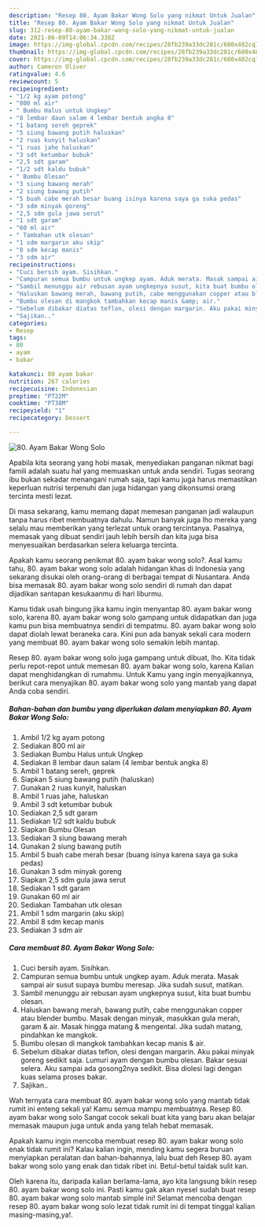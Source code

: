 ```yaml
---
description: "Resep 80. Ayam Bakar Wong Solo yang nikmat Untuk Jualan"
title: "Resep 80. Ayam Bakar Wong Solo yang nikmat Untuk Jualan"
slug: 312-resep-80-ayam-bakar-wong-solo-yang-nikmat-untuk-jualan
date: 2021-06-09T14:06:34.338Z
image: https://img-global.cpcdn.com/recipes/28fb239a33dc281c/680x482cq70/80-ayam-bakar-wong-solo-foto-resep-utama.jpg
thumbnail: https://img-global.cpcdn.com/recipes/28fb239a33dc281c/680x482cq70/80-ayam-bakar-wong-solo-foto-resep-utama.jpg
cover: https://img-global.cpcdn.com/recipes/28fb239a33dc281c/680x482cq70/80-ayam-bakar-wong-solo-foto-resep-utama.jpg
author: Cameron Oliver
ratingvalue: 4.6
reviewcount: 5
recipeingredient:
- "1/2 kg ayam potong"
- "800 ml air"
- " Bumbu Halus untuk Ungkep"
- "8 lembar daun salam 4 lembar bentuk angka 8"
- "1 batang sereh geprek"
- "5 siung bawang putih haluskan"
- "2 ruas kunyit haluskan"
- "1 ruas jahe haluskan"
- "3 sdt ketumbar bubuk"
- "2,5 sdt garam"
- "1/2 sdt kaldu bubuk"
- " Bumbu Olesan"
- "3 siung bawang merah"
- "2 siung bawang putih"
- "5 buah cabe merah besar buang isinya karena saya ga suka pedas"
- "3 sdm minyak goreng"
- "2,5 sdm gula jawa serut"
- "1 sdt garam"
- "60 ml air"
- " Tambahan utk olesan"
- "1 sdm margarin aku skip"
- "8 sdm kecap manis"
- "3 sdm air"
recipeinstructions:
- "Cuci bersih ayam. Sisihkan."
- "Campuran semua bumbu untuk ungkep ayam. Aduk merata. Masak sampai air susut supaya bumbu meresap. Jika sudah susut, matikan."
- "Sambil menunggu air rebusan ayam ungkepnya susut, kita buat bumbu olesan."
- "Haluskan bawang merah, bawang putih, cabe menggunakan copper atau blender bumbu. Masak dengan minyak, masukkan gula merah, garam &amp; air. Masak hingga matang &amp; mengental. Jika sudah matang, pindahkan ke mangkok."
- "Bumbu olesan di mangkok tambahkan kecap manis &amp; air."
- "Sebelum dibakar diatas teflon, olesi dengan margarin. Aku pakai minyak goreng sedikit saja. Lumuri ayam dengan bumbu olesan. Bakar sesuai selera. Aku sampai ada gosong2nya sedikit. Bisa diolesi lagi dengan kuas selama proses bakar."
- "Sajikan.."
categories:
- Resep
tags:
- 80
- ayam
- bakar

katakunci: 80 ayam bakar 
nutrition: 267 calories
recipecuisine: Indonesian
preptime: "PT22M"
cooktime: "PT38M"
recipeyield: "1"
recipecategory: Dessert

---
```



![80. Ayam Bakar Wong Solo](https://img-global.cpcdn.com/recipes/28fb239a33dc281c/680x482cq70/80-ayam-bakar-wong-solo-foto-resep-utama.jpg)

Apabila kita seorang yang hobi masak, menyediakan panganan nikmat bagi famili adalah suatu hal yang memuaskan untuk anda sendiri. Tugas seorang ibu bukan sekadar menangani rumah saja, tapi kamu juga harus memastikan keperluan nutrisi terpenuhi dan juga hidangan yang dikonsumsi orang tercinta mesti lezat.

Di masa  sekarang, kamu memang dapat memesan panganan jadi walaupun tanpa harus ribet membuatnya dahulu. Namun banyak juga lho mereka yang selalu mau memberikan yang terlezat untuk orang tercintanya. Pasalnya, memasak yang dibuat sendiri jauh lebih bersih dan kita juga bisa menyesuaikan berdasarkan selera keluarga tercinta. 



Apakah kamu seorang penikmat 80. ayam bakar wong solo?. Asal kamu tahu, 80. ayam bakar wong solo adalah hidangan khas di Indonesia yang sekarang disukai oleh orang-orang di berbagai tempat di Nusantara. Anda bisa memasak 80. ayam bakar wong solo sendiri di rumah dan dapat dijadikan santapan kesukaanmu di hari liburmu.

Kamu tidak usah bingung jika kamu ingin menyantap 80. ayam bakar wong solo, karena 80. ayam bakar wong solo gampang untuk didapatkan dan juga kamu pun bisa membuatnya sendiri di tempatmu. 80. ayam bakar wong solo dapat diolah lewat beraneka cara. Kini pun ada banyak sekali cara modern yang membuat 80. ayam bakar wong solo semakin lebih mantap.

Resep 80. ayam bakar wong solo juga gampang untuk dibuat, lho. Kita tidak perlu repot-repot untuk memesan 80. ayam bakar wong solo, karena Kalian dapat menghidangkan di rumahmu. Untuk Kamu yang ingin menyajikannya, berikut cara menyajikan 80. ayam bakar wong solo yang mantab yang dapat Anda coba sendiri.

<!--inarticleads1-->

##### Bahan-bahan dan bumbu yang diperlukan dalam menyiapkan 80. Ayam Bakar Wong Solo:

1. Ambil 1/2 kg ayam potong
1. Sediakan 800 ml air
1. Sediakan  Bumbu Halus untuk Ungkep
1. Sediakan 8 lembar daun salam (4 lembar bentuk angka 8)
1. Ambil 1 batang sereh, geprek
1. Siapkan 5 siung bawang putih (haluskan)
1. Gunakan 2 ruas kunyit, haluskan
1. Ambil 1 ruas jahe, haluskan
1. Ambil 3 sdt ketumbar bubuk
1. Sediakan 2,5 sdt garam
1. Sediakan 1/2 sdt kaldu bubuk
1. Siapkan  Bumbu Olesan
1. Sediakan 3 siung bawang merah
1. Gunakan 2 siung bawang putih
1. Ambil 5 buah cabe merah besar (buang isinya karena saya ga suka pedas)
1. Gunakan 3 sdm minyak goreng
1. Siapkan 2,5 sdm gula jawa serut
1. Sediakan 1 sdt garam
1. Gunakan 60 ml air
1. Sediakan  Tambahan utk olesan
1. Ambil 1 sdm margarin (aku skip)
1. Ambil 8 sdm kecap manis
1. Sediakan 3 sdm air




<!--inarticleads2-->

##### Cara membuat 80. Ayam Bakar Wong Solo:

1. Cuci bersih ayam. Sisihkan.
1. Campuran semua bumbu untuk ungkep ayam. Aduk merata. Masak sampai air susut supaya bumbu meresap. Jika sudah susut, matikan.
1. Sambil menunggu air rebusan ayam ungkepnya susut, kita buat bumbu olesan.
1. Haluskan bawang merah, bawang putih, cabe menggunakan copper atau blender bumbu. Masak dengan minyak, masukkan gula merah, garam &amp; air. Masak hingga matang &amp; mengental. Jika sudah matang, pindahkan ke mangkok.
1. Bumbu olesan di mangkok tambahkan kecap manis &amp; air.
1. Sebelum dibakar diatas teflon, olesi dengan margarin. Aku pakai minyak goreng sedikit saja. Lumuri ayam dengan bumbu olesan. Bakar sesuai selera. Aku sampai ada gosong2nya sedikit. Bisa diolesi lagi dengan kuas selama proses bakar.
1. Sajikan..




Wah ternyata cara membuat 80. ayam bakar wong solo yang mantab tidak rumit ini enteng sekali ya! Kamu semua mampu membuatnya. Resep 80. ayam bakar wong solo Sangat cocok sekali buat kita yang baru akan belajar memasak maupun juga untuk anda yang telah hebat memasak.

Apakah kamu ingin mencoba membuat resep 80. ayam bakar wong solo enak tidak rumit ini? Kalau kalian ingin, mending kamu segera buruan menyiapkan peralatan dan bahan-bahannya, lalu buat deh Resep 80. ayam bakar wong solo yang enak dan tidak ribet ini. Betul-betul taidak sulit kan. 

Oleh karena itu, daripada kalian berlama-lama, ayo kita langsung bikin resep 80. ayam bakar wong solo ini. Pasti kamu gak akan nyesel sudah buat resep 80. ayam bakar wong solo mantab simple ini! Selamat mencoba dengan resep 80. ayam bakar wong solo lezat tidak rumit ini di tempat tinggal kalian masing-masing,ya!.


